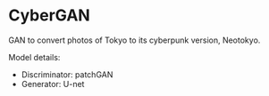 # CyberGAN

GAN to convert photos of Tokyo to its cyberpunk version, Neotokyo.

Model details:

- Discriminator: patchGAN
- Generator: U-net